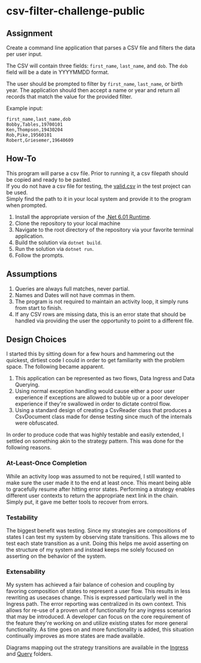 # csv-filter-challenge-public

## Assignment
Create a command line application that parses a CSV file and filters the data per user input.

The CSV will contain three fields: `first_name`, `last_name`, and `dob`. The `dob` field will be a date in YYYYMMDD format.

The user should be prompted to filter by `first_name`, `last_name`, or birth year. The application should then accept a name or year and return all records that match the value for the provided filter. 

Example input:
```
first_name,last_name,dob
Bobby,Tables,19700101
Ken,Thompson,19430204
Rob,Pike,19560101
Robert,Griesemer,19640609
```

## How-To

This program will parse a csv file. Prior to running it, a csv filepath should be copied and ready to be pasted.  
If you do not have a csv file for testing, the [valid.csv](CsvReader.Tests/valid.csv) in the test project can be used.  
Simply find the path to it in your local system and provide it to the program when prompted.  
1. Install the appropriate version of the [.Net 6.01 Runtime](https://dotnet.microsoft.com/en-us/download/dotnet/6.0).
2. Clone the repository to your local machine
3. Navigate to the root directory of the repository via your favorite terminal application.
4. Build the solution via `dotnet build`.
5. Run the solution via `dotnet run`.
6. Follow the prompts.

## Assumptions

1. Queries are always full matches, never partial.
2. Names and Dates will not have commas in them.
3. The program is not required to maintain an activity loop, it simply runs from start to finish.
4. If any CSV rows are missing data, this is an error state that should be handled via providing the user the opportunity to point to a different file.

## Design Choices

I started this by sitting down for a few hours and hammering out the quickest, dirtiest code I could in order to get familiarity with the problem space.
The following became apparent.

1. This application can be represented as two flows, Data Ingress and Data Querying.
2. Using normal exception handling would cause either a poor user experience if exceptions are allowed to bubble up or a poor developer experience if they're swallowed in order to dictate control flow.
3. Using a standard design of creating a CsvReader class that produces a CsvDocument class made for dense testing since much of the internals were obfuscated.

In order to produce code that was highly testable and easily extended, I settled on something akin to the strategy pattern. This was done for the following reasons.

### At-Least-Once Completion
While an activity loop was assumed to not be required, I still wanted to make sure the user made it to the end at least once. This meant being able to gracefully resume after hitting error states. Performing a strategy enables different user contexts to return the appropriate next link in the chain. Simply put, it gave me better tools to recover from errors.

### Testability
The biggest benefit was testing. Since my strategies are compositions of states I can test my system by observing state transitions. This allows me to test each state transition as a unit. Doing this helps me avoid asserting on the structure of my system and instead keeps me solely focused on asserting on the behavior of the system.

### Extensability
My system has achieved a fair balance of cohesion and coupling by favoring composition of states to represent a user flow. This results in less rewriting as usecases change. This is expressed particularly well in the Ingress path. The error reporting was centralized in its own context. This allows for re-use of a proven unit of functionality for any ingress scenarios that may be introduced. A developer can focus on the core requirement of the feature they're working on and utilize existing states for more general functionality. As time goes on and more functionality is added, this situation continually improves as more states are made available.


Diagrams mapping out the strategy transitions are available in the [Ingress](CsvReader/Ingress/README.md) and [Query](/CsvReader/Query/README.md) folders.
